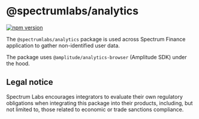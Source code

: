 # @spectrumlabs/analytics

[![npm version](https://badge.fury.io/js/@spectrumlabs%2Fanalytics.svg)](https://badge.fury.io/js/@spectrumlabs%2Fanalytics)

The `@spectrumlabs/analytics` package is used across Spectrum Finance application to gather non-identified user data.

The package uses `@amplitude/analytics-browser` (Amplitude SDK) under the hood.

## Legal notice

Spectrum Labs encourages integrators to evaluate their own regulatory obligations when integrating this package into their products, including, but not limited to, those related to economic or trade sanctions compliance.
